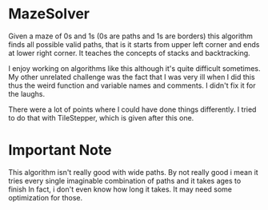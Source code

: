 # MazeSolver

Given a maze of 0s and 1s (0s are paths and 1s are borders) this algorithm finds all possible valid paths, that is it starts from upper left corner and ends at
lower right corner. It teaches the concepts of stacks and backtracking. 

I enjoy working on algorithms like this although it's quite difficult sometimes. My other unrelated challenge was the fact that I was very ill when I did this
thus the weird function and variable names and comments. I didn't fix it for the laughs. 

There were a lot of points where I could have done things differently. I tried to do that with TileStepper, which is given after this one. 

# Important Note

This algorithm isn't really good with wide paths. By not really good i mean it tries every single imaginable combination of paths and it takes ages to finish 
In fact, i don't even know how long it takes. It may need some optimization for those. 

